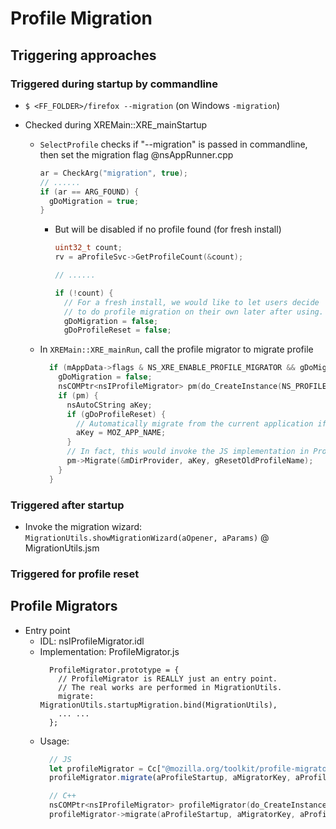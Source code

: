
# Profile Migration

## Triggering approaches
### Triggered during startup by commandline
- `$ <FF_FOLDER>/firefox --migration` (on Windows `-migration`)

- Checked during XREMain::XRE_mainStartup
  - `SelectProfile` checks if "--migration" is passed in commandline, then set the migration flag @nsAppRunner.cpp
    ```cpp
    ar = CheckArg("migration", true);
    // ......
    if (ar == ARG_FOUND) {
      gDoMigration = true;
    }
    ```

    - But will be disabled if no profile found (for fresh install)
      ```cpp
      uint32_t count;
      rv = aProfileSvc->GetProfileCount(&count);

      // ......

      if (!count) {
        // For a fresh install, we would like to let users decide
        // to do profile migration on their own later after using.
        gDoMigration = false;
        gDoProfileReset = false;
      ```

  - In `XREMain::XRE_mainRun`, call the profile migrator to migrate profile
    ```cpp
      if (mAppData->flags & NS_XRE_ENABLE_PROFILE_MIGRATOR && gDoMigration) {
        gDoMigration = false;
        nsCOMPtr<nsIProfileMigrator> pm(do_CreateInstance(NS_PROFILEMIGRATOR_CONTRACTID));
        if (pm) {
          nsAutoCString aKey;
          if (gDoProfileReset) {
            // Automatically migrate from the current application if we just reset the profile.
            aKey = MOZ_APP_NAME;
          }
          // In fact, this would invoke the JS implementation in ProfileMigrator.js
          pm->Migrate(&mDirProvider, aKey, gResetOldProfileName);
        }
      }
    ```

### Triggered after startup
- Invoke the migration wizard: `MigrationUtils.showMigrationWizard(aOpener, aParams)` @ MigrationUtils.jsm
  
### Triggered for profile reset


## Profile Migrators
- Entry point
  - IDL: nsIProfileMigrator.idl
  - Implementation: ProfileMigrator.js
    ```
      ProfileMigrator.prototype = {
        // ProfileMigrator is REALLY just an entry point.
        // The real works are performed in MigrationUtils.
        migrate: MigrationUtils.startupMigration.bind(MigrationUtils),
        ... ...
      };
    ```
  - Usage:
    ```javascript
      // JS
      let profileMigrator = Cc["@mozilla.org/toolkit/profile-migrator;1"].createInstance(Ci.nsIProfileMigrator);
      profileMigrator.migrate(aProfileStartup, aMigratorKey, aProfileToMigrate);
    ```
    ```cpp
      // C++
      nsCOMPtr<nsIProfileMigrator> profileMigrator(do_CreateInstance(NS_PROFILEMIGRATOR_CONTRACTID));
      profileMigrator->migrate(aProfileStartup, aMigratorKey, aProfileToMigrate);
    ```
    
  
